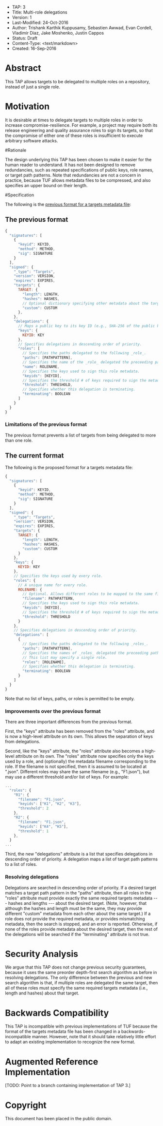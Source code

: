 * TAP: 3
* Title: Multi-role delegations
* Version: 1
* Last-Modified: 24-Oct-2016
* Author: Trishank Karthik Kuppusamy, Sebastien Awwad, Evan Cordell,
          Vladimir Diaz, Jake Moshenko, Justin Cappos
* Status: Draft
* Content-Type: <text/markdown>
* Created: 16-Sep-2016

# Abstract

This TAP allows targets to be delegated to multiple roles on a repository,
instead of just a single role.

# Motivation

It is desirable at times to delegate targets to multiple roles in order to
increase compromise-resilience.
For example, a project may require both its release engineering and quality
assurance roles to sign its targets, so that the compromise of either one of
these roles is insufficient to execute arbitrary software attacks.

#Rationale

The design underlying this TAP has been chosen to make it easier for the human
reader to understand.
It has not been designed to remove redundancies, such as repeated specifications
of public keys, role names, or target path patterns.
Note that redundancies are not a concern in practice, because TUF allows
metadata files to be compressed, and also specifies an upper bound on their
length.

#Specification

The following is the [previous format for a targets metadata file](https://github.com/theupdateframework/tuf/blob/f57a0bb1a95579094a0324d4153f812a262d15e3/docs/tuf-spec.0.9.txt):

## The previous format

```Javascript
{
  "signatures": [
    {
      "keyid": KEYID,
      "method": METHOD,
      "sig": SIGNATURE
    }
  ],
  "signed": {
    "_type": "Targets",
    "version": VERSION,
    "expires": EXPIRES,
    "targets": {
      TARGET: {
        "length": LENGTH,
        "hashes": HASHES,
        // Optional dictionary specifying other metadata about the target.
        "custom": CUSTOM
      },
    },
    "delegations": {
      // Maps a public key to its key ID (e.g., SHA-256 of the public key.)
      "keys": {
        KEYID: KEY
      },
      // Specifies delegations in descending order of priority.
      "roles": [
        // Specifies the paths delegated to the following _role_.
        "paths": [PATHPATTERN],
        // Specifies the name of the _role_ delegated the preceeding paths.
        "name": ROLENAME,
        // Specifies the keys used to sign this role metadata.
        "keyids": [KEYID],
        // Specifies the threshold # of keys required to sign the metadata.
        "threshold": THRESHOLD,
        // Specifies whether this delegation is terminating.
        "terminating": BOOLEAN
      ]
    }
  }
}
```

### Limitations of the previous format

The previous format prevents a list of targets from being
delegated to more than one role.

## The current format

The following is the proposed format for a targets metadata file:

```Javascript
{
  "signatures": [
    {
      "keyid": KEYID,
      "method": METHOD,
      "sig": SIGNATURE
    }
  ],
  "signed": {
    "_type": "Targets",
    "version": VERSION,
    "expires": EXPIRES,
    "targets": {
      TARGET: {
        "length": LENGTH,
        "hashes": HASHES,
        "custom": CUSTOM
      }
    },
    "keys": {
      KEYID: KEY  
    },
    // Specifies the keys used by every role.
    "roles": {
      // A unique name for every role.
      ROLENAME: {
        // Optional. Allows different roles to be mapped to the same file.
        "filename": PATHPATTERN,
        // Specifies the keys used to sign this role metadata.
        "keyids": [KEYID],
        // Specifies the threshold # of keys required to sign the metadata.
        "threshold": THRESHOLD
      }
    },
    // Specifies delegations in descending order of priority.
    "delegations": [
      {
        // Specifies the paths delegated to the following _roles_.
        "paths": [PATHPATTERN],
        // Specifies the names of _roles_ delegated the preceeding paths.
        // This list may specify a single role.
        "roles": [ROLENAME],
        // Specifies whether this delegation is terminating.
        "terminating": BOOLEAN
      }
    ]
  }
}
```

Note that no list of keys, paths, or roles is permitted to be empty.

### Improvements over the previous format

There are three important differences from the previous format.

First, the "keys" attribute has been removed from the "roles" attribute, and is
now a high-level attribute on its own.
This allows the separation of keys from delegations.

Second, like the "keys" attribute, the "roles" attribute also becomes a
high-level attribute on its own.
The "roles" attribute now specifies only the keys used by a role, and
(optionally) the metadata filename corresponding to the role.
If the filename is not specified, then it is assumed to be located at
"<ROLENAME>.json".
Different roles may share the same filename (e.g., "F1.json"), but may use a
different threshold and/or list of keys.
For example:

```Javascript
...
  "roles": {
    "R1": {
      "filename": "F1.json",
      "keyids": ["K1", "K2", "K3"],
      "threshold": 2
    },
    "R2": {
      "filename": "F1.json",
      "keyids": ["K4", "K5"],
      "threshold": 1
    },
  }
...
```

Third, the new "delegations" attribute is a list that specifies delegations
in descending order of priority.
A delegation maps a list of target path patterns to a list of roles.

### Resolving delegations

Delegations are searched in descending order of priority.
If a desired target matches a target path pattern in the "paths" attribute,
then all roles in the "roles" attribute must provide exactly the same required
targets metadata --- hashes and lengths --- about the desired target.
(Note, however, that although the hashes and length must be the same, they may
provide different "custom" metadata from each other about the same target.)
If a role does not provide the required metadata, or provides mismatching
metadata, then the search is stopped, and an error is reported.
Otherwise, if none of the roles provide metadata about the desired target, then
the rest of the delegations will be searched if the "terminating" attribute is
not true.

# Security Analysis

We argue that this TAP does not change previous security guarantees, because it
uses the same preorder depth-first search algorithm as before in resolving
delegations.
The only difference between the previous and new search algorithm is that, if
multiple roles are delegated the same target, then all of these roles must
specify the same required targets metadata (i.e., length and hashes) about that
target.

# Backwards Compatibility

This TAP is incompatible with previous implementations of TUF because the format
of the targets metadata file has been changed in a backwards-incompatible
manner.
However, note that it should take relatively little effort to adapt an existing
implementation to recognize the new format.

# Augmented Reference Implementation

[TODO: Point to a branch containing implementation of TAP 3.]

# Copyright

This document has been placed in the public domain.
